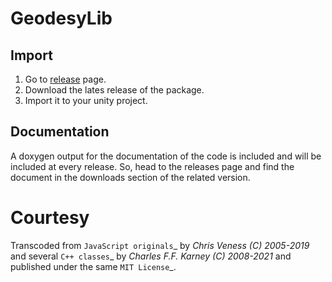 # GeodesyLib



## Import

1. Go to [release](https://github.com/ertanturan/GeodesyLib/releases) page.
2. Download the lates release of the package.
3. Import it to your unity project.

## Documentation

A doxygen output for the documentation of the code is included and will be included at every release.
So, head to the releases page and find the document in the downloads section of the related version.

# Courtesy

Transcoded from `JavaScript originals`_ by *Chris Veness (C) 2005-2019*
and several `C++ classes`_ by *Charles F.F. Karney (C) 2008-2021* and
published under the same `MIT License`_.
